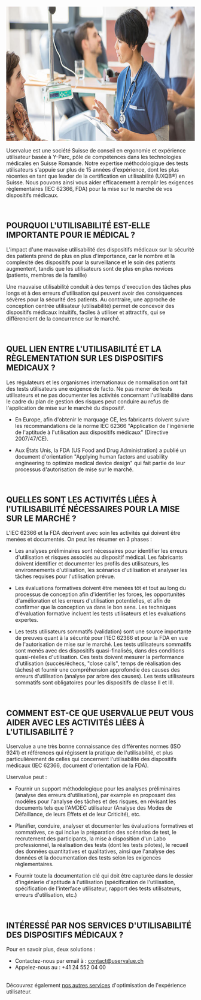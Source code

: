 
<p style=text-align:center><img alt="Infirmière s'occupant d'un patient" src=/dist/img/nurse-taking-care-of-patient.jpg style=width:750px;height:358px width=750 height=358 /></p>

Uservalue est une société Suisse de conseil en ergonomie et expérience utilisateur basée à Y-Parc, pôle de compétences dans les technologies médicales en Suisse Romande. Notre expertise méthodologique des tests utilisateurs s'appuie sur plus de 15 années d'expérience, dont les plus récentes en tant que leader de la certification en utilisabilité (UXQB®) en Suisse. Nous pouvons ainsi vous aider efficacement à remplir les exigences règlementaires (IEC 62366, FDA) pour la mise sur le marché de vos dispositifs médicaux.

<br />

## POURQUOI L'UTILISABILITÉ EST-ELLE IMPORTANTE POUR lE MÉDICAL ? 

L'impact d'une mauvaise utilisabilité des dispositifs médicaux sur la sécurité des patients prend de plus en plus d'importance, car le nombre et la complexité des dispositifs pour la surveillance et le soin des patients augmentent, tandis que les utilisateurs sont de plus en plus novices (patients, membres de la famille)

Une mauvaise utilisabilité conduit à des temps d'execution des tâches plus longs et à des erreurs d'utilisation qui peuvent avoir des conséquences sévères pour la sécurité des patients. Au contraire, une approche de conception centrée utilisateur (utilisabilité) permet de concevoir des dispositifs médicaux intuitifs, faciles à utiliser et attractifs, qui se différencient de la concurrence sur le marché.

<br />

## QUEL LIEN ENTRE L'UTILISABILITÉ ET LA RÈGLEMENTATION SUR LES DISPOSITIFS MEDICAUX ? 

Les régulateurs et les organismes internationaux de normalisation ont fait des tests utilisateurs une exigence de facto. Ne pas mener de tests utilisateurs et ne pas documenter les activités  concernant l'utilisabilité dans le cadre du plan de gestion des risques peut conduire au refus de l'application de mise sur le marché du dispositif.

* En Europe, afin d'obtenir le marquage CE, les fabricants doivent suivre les recommandations de la norme IEC 62366 "Application de l'ingénierie de l'aptitude à l'utilisation aux dispositifs médicaux" (Directive 2007/47/CE).

* Aux États Unis, la FDA (US Food and Drug Administration) a publié un document d'orientation "Applying human factors and usability engineering to optimize medical device design" qui fait partie de leur processus d'autorisation de mise sur le marché.

<br />

## QUELLES SONT LES ACTIVITÉS LIÉES À l'UTILISABILITÉ NÉCESSAIRES POUR LA MISE SUR LE MARCHÉ ?

L'IEC 62366 et la FDA décrivent avec soin les activités qui doivent être menées et documentés. On peut les résumer en 3 phases :

* Les analyses préliminaires sont nécessaires pour identifier les erreurs d'utilisation et risques associés au dispositif médical. Les fabricants doivent identifier et documenter les profils des utilisateurs, les environnements d'utilisation, les scénarios d'utilisation et analyser les tâches requises pour l'utilisation prévue.

* Les évaluations formatives doivent être menées tôt et tout au long du processus de conception afin d'identifier les forces, les opportunités d'amélioration et les erreurs d'utilisation potentielles, et afin de confirmer que la conception va dans le bon sens. Les techniques d'évaluation formative incluent les tests utilisateurs et les evaluations expertes.

* Les tests utilisateurs sommatifs (validation) sont une source importante de preuves quant à la sécurité pour l'IEC 62366 et pour la FDA en vue de l'autorisation de mise sur le marché. Les tests utilisateurs sommatifs sont menés avec des dispositifs quasi-finalisés, dans des conditions quasi-réelles d'utilisation. Ces tests doivent mesurer la performance d'utilisation (succès/échecs, "close calls", temps de réalisation des tâches) et fournir une compréhension approfondie des causes des erreurs d'utilisation (analyse par arbre des causes). Les tests utilisateurs sommatifs sont obligatoires pour les dispositifs de classe II et III.

<br />

## COMMENT EST-CE QUE USERVALUE PEUT VOUS AIDER AVEC LES ACTIVITÉS LIÉES À L'UTILISABILITÉ ?

Uservalue a une très bonne connaissance des différentes normes (ISO 9241) et références qui régissent la pratique de l'utilisabilité, et plus particulièrement de celles qui concernent l'utilisabilité des dispositifs médicaux (IEC 62366, document d'orientation de la FDA).

Uservalue peut : 

* Fournir un support méthodologique pour les analyses préliminaires (analyse des erreurs d'utilisation), par example en proposant des modèles pour l'analyse des tâches et des risques, en révisant les documents tels que l'AMDEC utilisateur (Analyse des Modes de Défaillance, de leurs Effets et de leur Criticité), etc.

* Planifier, conduire, analyser et documenter les évaluations formatives et sommatives, ce qui inclue la préparation des scénarios de test, le recrutement des participants, la mise à disposition d'un Labo professionnel, la réalisation des tests (dont les tests pilotes), le recueil des données quantitatives et qualitatives, ainsi que l'analyse des données et la documentation des tests selon les exigences règlementaires.

* Fournir toute la documentation clé qui doit être capturée dans le dossier d'ingénierie d'aptitude à l'utilisation (spécification de l'utilisation, spécification de l'interface utilisateur, rapport des tests utilisateurs, erreurs d'utilisation, etc.)

<br />

## INTÉRESSÉ PAR NOS SERVICES D'UTILISABILITÉ DES DISPOSITIFS MÉDICAUX ?

Pour en savoir plus, deux solutions :

* Contactez-nous par email à : <a href=mailto:contact@uservalue.ch>contact@uservalue.ch</a>
* Appelez-nous au : +41 24 552 04 00

<br />
<div class="sub-footer no-image">
Découvrez également <a href=/fr/>nos autres services</a> d'optimisation de l'expérience utilisateur.
</div>